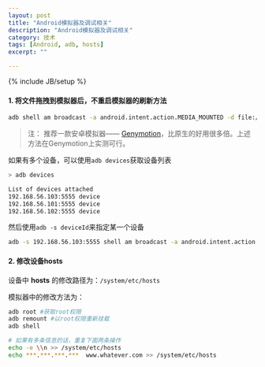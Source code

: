 ```yaml
---
layout: post
title: "Android模拟器及调试相关"
description: "Android模拟器及调试相关"
category: 技术
tags: [Android, adb, hosts]
excerpt: ""

---
```

{% include JB/setup %}

#### 1. 将文件拖拽到模拟器后，不重启模拟器的刷新方法

```sh
adb shell am broadcast -a android.intent.action.MEDIA_MOUNTED -d file:///sdcard/
```

> 注： 推荐一款安卓模拟器—— [Genymotion](https://www.genymotion.com)，比原生的好用很多倍。上述方法在Genymotion上实测可行。

如果有多个设备，可以使用`adb devices`获取设备列表

```sh
> adb devices

List of devices attached
192.168.56.103:5555	device
192.168.56.101:5555	device
192.168.56.102:5555	device
```

然后使用`adb -s deviceId`来指定某一个设备

```sh
adb -s 192.168.56.103:5555 shell am broadcast -a android.intent.action.MEDIA_MOUNTED -d file:///sdcard/
```

#### 2. 修改设备hosts

设备中 **hosts** 的修改路径为：`/system/etc/hosts`

模拟器中的修改方法为：

```sh
adb root #获取root权限
adb remount #以root权限重新挂载
adb shell

# 如果有多条信息的话，重复下面两条操作
echo -e \\n >> /system/etc/hosts
echo ***.***.***.***  www.whatever.com >> /system/etc/hosts
```
